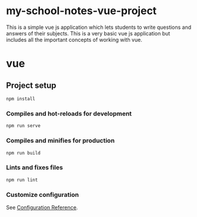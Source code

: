 # my-school-notes-vue-project
This is a simple vue js application which lets students to write questions and answers of their subjects. This is a very basic vue js application but includes all the important concepts of working with vue.
# vue

## Project setup
```
npm install
```

### Compiles and hot-reloads for development
```
npm run serve
```

### Compiles and minifies for production
```
npm run build
```

### Lints and fixes files
```
npm run lint
```

### Customize configuration
See [Configuration Reference](https://cli.vuejs.org/config/).
